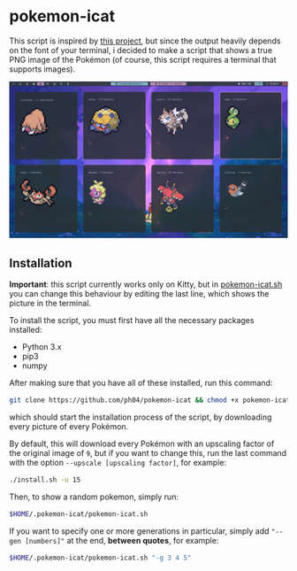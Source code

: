 # pokemon-icat

This script is inspired by [this project](https://gitlab.com/phoneybadger/pokemon-colorscripts), but since the output heavily depends on the font of your terminal, i decided to make a script that shows a true PNG image of the Pokémon (of course, this script requires a terminal that supports images).

![Screenshot](screenshot.png)

## Installation

**Important**: this script currently works only on Kitty, but in [pokemon-icat.sh](pokemon-icat.sh) you can change this behaviour by editing the last line, which shows the picture in the terminal.

To install the script, you must first have all the necessary packages installed:

- Python 3.x
- pip3
- numpy

After making sure that you have all of these installed, run this command:

```sh
git clone https://github.com/ph04/pokemon-icat && chmod +x pokemon-icat/install.sh && pokemon-icat/install.sh
```

which should start the installation process of the script, by downloading every picture of every Pokémon.

By default, this will download every Pokémon with an upscaling factor of the original image of `9`, but if you want to change this, run the last command with the option `--upscale [upscaling factor]`, for example:

```sh
./install.sh -u 15
```

Then, to show a random pokemon, simply run:

```sh
$HOME/.pokemon-icat/pokemon-icat.sh
```

If you want to specify one or more generations in particular, simply add `"--gen [numbers]"` at the end, **between quotes**, for example:

```sh
$HOME/.pokemon-icat/pokemon-icat.sh "-g 3 4 5"
```
